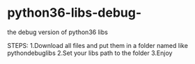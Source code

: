 # python36-libs-debug-
the debug version of python36 libs

STEPS:
1.Download all files and put them in a folder named like pythondebuglibs
2.Set your libs path to the folder
3.Enjoy
